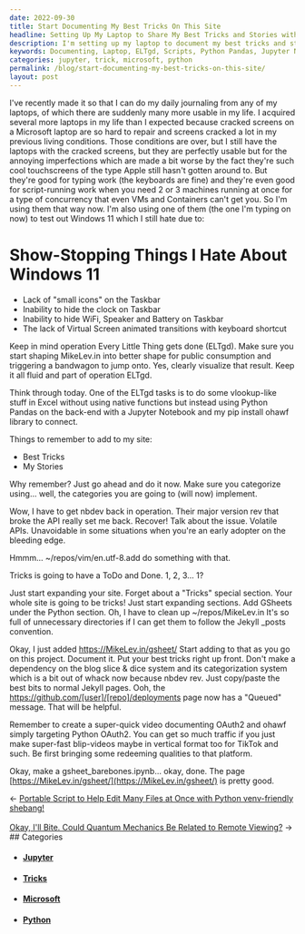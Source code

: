 ```yaml
---
date: 2022-09-30
title: Start Documenting My Best Tricks On This Site
headline: Setting Up My Laptop to Share My Best Tricks and Stories with You!
description: I'm setting up my laptop to document my best tricks and stories on my website, using multiple laptops and an ELTgd task to run scripts and use Python Pandas and a Jupyter Notebook. I'm also making sure to categorize everything, and I'm excited to share my knowledge with you! Come check out my website and see my best tricks and stories.
keywords: Documenting, Laptop, ELTgd, Scripts, Python Pandas, Jupyter Notebook, Windows 11, Vlookup, Tricks, Stories, Website, Categorize
categories: jupyter, trick, microsoft, python
permalink: /blog/start-documenting-my-best-tricks-on-this-site/
layout: post
---
```



I've recently made it so that I can do my daily journaling from any of my
laptops, of which there are suddenly many more usable in my life. I acquired
several more laptops in my life than I expected because cracked screens on a
Microsoft laptop are so hard to repair and screens cracked a lot in my previous
living conditions. Those conditions are over, but I still have the laptops with
the cracked screens, but they are perfectly usable but for the annoying
imperfections which are made a bit worse by the fact they're such cool
touchscreens of the type Apple still hasn't gotten around to. But they're good
for typing work (the keyboards are fine) and they're even good for
script-running work when you need 2 or 3 machines running at once for a type of
concurrency that even VMs and Containers can't get you. So I'm using them that
way now. I'm also using one of them (the one I'm typing on now) to test out
Windows 11 which I still hate due to:

# Show-Stopping Things I Hate About Windows 11

- Lack of "small icons" on the Taskbar
- Inability to hide the clock on Taskbar
- Inability to hide WiFi, Speaker and Battery on Taskbar
- The lack of Virtual Screen animated transitions with keyboard shortcut

Keep in mind operation Every Little Thing gets done (ELTgd). Make sure you
start shaping MikeLev.in into better shape for public consumption and
triggering a bandwagon to jump onto. Yes, clearly visualize that result. Keep
it all fluid and part of operation ELTgd.

Think through today. One of the ELTgd tasks is to do some vlookup-like stuff in
Excel without using native functions but instead using Python Pandas on the
back-end with a Jupyter Notebook and my pip install ohawf library to connect.

Things to remember to add to my site:

- Best Tricks
- My Stories

Why remember? Just go ahead and do it now. Make sure you categorize using...
well, the categories you are going to (will now) implement.

Wow, I have to get nbdev back in operation. Their major version rev that broke
the API really set me back. Recover! Talk about the issue. Volatile APIs.
Unavoidable in some situations when you're an early adopter on the bleeding
edge.

Hmmm... ~/repos/vim/en.utf-8.add do something with that.

Tricks is going to have a ToDo and Done. 1, 2, 3... 1?

Just start expanding your site. Forget about a "Tricks" special section. Your
whole site is going to be tricks! Just start expanding sections. Add GSheets
under the Python section. Oh, I have to clean up ~/repos/MikeLev.in It's so
full of unnecessary directories if I can get them to follow the Jekyll \_posts
convention.

Okay, I just added https://MikeLev.in/gsheet/ Start adding to that as you go on
this project. Document it. Put your best tricks right up front. Don't make a
dependency on the blog slice & dice system and its categorization system which
is a bit out of whack now because nbdev rev. Just copy/paste the best bits to
normal Jekyll pages. Ooh, the https://github.com/[user]/[repo]/deployments page
now has a "Queued" message. That will be helpful.

Remember to create a super-quick video documenting OAuth2 and ohawf simply
targeting Python OAuth2. You can get so much traffic if you just make
super-fast blip-videos maybe in vertical format too for TikTok and such. Be
first bringing some redeeming qualities to that platform.

Okay, make a gsheet_barebones.ipynb... okay, done. The page
[https://MikeLev.in/gsheet/](https://MikeLev.in/gsheet/) is pretty good.


<div class="arrow-links"><div class="post-nav-prev"><span class="arrow">&larr;&nbsp;</span><a href="/blog/portable-script-to-help-edit-many-files-at-once-with-python-venv-friendly-shebang/">Portable Script to Help Edit Many Files at Once with Python venv-friendly shebang!</a></div> &nbsp; <div class="post-nav-next"><a href="/blog/okay-i-ll-bite-could-quantum-mechanics-be-related-to-remote-viewing/">Okay, I'll Bite. Could Quantum Mechanics Be Related to Remote Viewing?</a><span class="arrow">&nbsp;&rarr;</span></div></div>
## Categories

<ul>
<li><h4><a href='/jupyter/'>Jupyter</a></h4></li>
<li><h4><a href='/trick/'>Tricks</a></h4></li>
<li><h4><a href='/microsoft/'>Microsoft</a></h4></li>
<li><h4><a href='/python/'>Python</a></h4></li></ul>